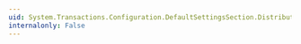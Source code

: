 ```yaml
---
uid: System.Transactions.Configuration.DefaultSettingsSection.DistributedTransactionManagerName
internalonly: False
---
```


